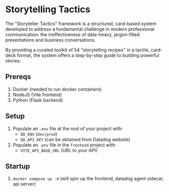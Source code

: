 # Storytelling Tactics

The "Storyteller Tactics" framework is a structured, card-based system developed to address a fundamental challenge in modern professional communication: the ineffectiveness of data-heavy, jargon-filled presentations and business conversations.

By providing a curated toolkit of 54 "storytelling recipes" in a tactile, card-deck format, the system offers a step-by-step guide to building powerful stories.

## Prereqs
1. Docker (needed to run docker containers)
2. NodeJS (Vite frontend)
3. Python (Flask backend)

## Setup

1. Populate an `.env` file at the root of your project with:
    - `DD_ENV` (`dev|prod`)
    - `DD_API_KEY` (can be obtained from Datadog website)
2. Populate an `.env` file in the `frontend` project with:
    - `VITE_API_BASE_URL` (URL to your API)

## Startup

1. `docker compose up -d` (will spin up the frontend, datadog agent sidecar, api server)
